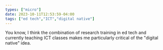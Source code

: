 ```yaml
---
types: ["micro"]
date: 2023-10-11T12:53:59-04:00
tags: ["ed tech","ICT","digital native"]
---
```

You know, I think the combination of research training in ed tech and currently teaching ICT classes makes me particularly critical of the "digital native" idea.
